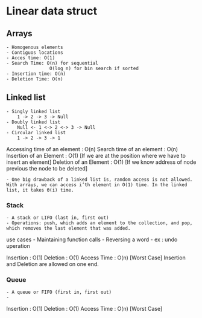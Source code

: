 # Linear data struct

## Arrays
    - Homogenous elements
    - Contiguos locations
    - Acces time: O(1)
    - Search Time: O(n) for sequential
                    O(log n) for bin search if sorted
    - Insertion time: O(n)
    - Deletion Time: O(n)

## Linked list
    - Singly linked list
        1 -> 2 -> 3 -> Null
    - Doubly linked list
        Null <- 1 <-> 2 <-> 3 -> Null
    - Circular linked list
        1 -> 2 -> 3 -> 1

Accessing time of an element : O(n)
Search time of an element : O(n)
Insertion of an Element : O(1) [If we are at the position 
                                where we have to insert 
                                an element] 
Deletion of an Element : O(1) [If we know address of node
                               previous the node to be 
                               deleted] 
                               
    - One big drawback of a linked list is, random access is not allowed. With arrays, we can access i’th element in O(1) time. In the linked list, it takes Θ(i) time. 

### Stack
    - A stack or LIFO (last in, first out)
    - Operations: push, which adds an element to the collection, and pop, which removes the last element that was added. 

use cases
    - Maintaining function calls
    - Reversing a word
    - ex : undo uperation 

Insertion : O(1)
Deletion :  O(1)
Access Time : O(n) [Worst Case]
Insertion and Deletion are allowed on one end. 

### Queue
    - A queue or FIFO (first in, first out)
    - 

Insertion : O(1)
Deletion  : O(1)
Access Time : O(n) [Worst Case]

